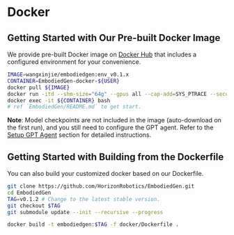 # Docker

## Getting Started with Our Pre-built Docker Image

We provide pre-built Docker image on [Docker Hub](https://hub.docker.com/repository/docker/wangxinjie/embodiedgen) that includes a configured environment for your convenience.

```sh
IMAGE=wangxinjie/embodiedgen:env_v0.1.x
CONTAINER=EmbodiedGen-docker-${USER}
docker pull ${IMAGE}
docker run -itd --shm-size="64g" --gpus all --cap-add=SYS_PTRACE --security-opt seccomp=unconfined --privileged --net=host --name ${CONTAINER} ${IMAGE}
docker exec -it ${CONTAINER} bash
# ref `EmbodiedGen/README.md` to get start.
```

**Note**: Model checkpoints are not included in the image (auto-download on the first run), and you still need to configure the GPT agent. Refer to the [Setup GPT Agent](https://github.com/HorizonRobotics/EmbodiedGen?tab=readme-ov-file#-setup-gpt-agent) section for detailed instructions.


## Getting Started with Building from the Dockerfile
You can also build your customized docker based on our Dockerfile.

```sh
git clone https://github.com/HorizonRobotics/EmbodiedGen.git
cd EmbodiedGen
TAG=v0.1.2 # Change to the latest stable version.
git checkout $TAG
git submodule update --init --recursive --progress

docker build -t embodiedgen:$TAG -f docker/Dockerfile .
```
